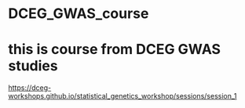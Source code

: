 # DCEG_GWAS_course
# this is course from DCEG GWAS studies
https://dceg-workshops.github.io/statistical_genetics_workshop/sessions/session_1

